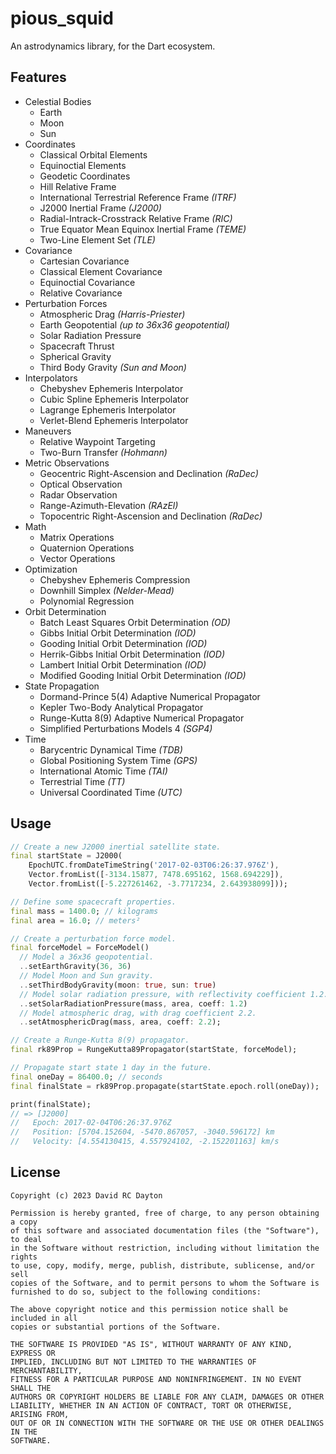 # pious_squid

An astrodynamics library, for the Dart ecosystem.

## Features

- Celestial Bodies
  - Earth
  - Moon
  - Sun
- Coordinates
  - Classical Orbital Elements
  - Equinoctial Elements
  - Geodetic Coordinates
  - Hill Relative Frame
  - International Terrestrial Reference Frame _(ITRF)_
  - J2000 Inertial Frame _(J2000)_
  - Radial-Intrack-Crosstrack Relative Frame _(RIC)_
  - True Equator Mean Equinox Inertial Frame _(TEME)_
  - Two-Line Element Set _(TLE)_
- Covariance
  - Cartesian Covariance
  - Classical Element Covariance
  - Equinoctial Covariance
  - Relative Covariance
- Perturbation Forces
  - Atmospheric Drag _(Harris-Priester)_
  - Earth Geopotential _(up to 36x36 geopotential)_
  - Solar Radiation Pressure
  - Spacecraft Thrust
  - Spherical Gravity
  - Third Body Gravity _(Sun and Moon)_
- Interpolators
  - Chebyshev Ephemeris Interpolator
  - Cubic Spline Ephemeris Interpolator
  - Lagrange Ephemeris Interpolator
  - Verlet-Blend Ephemeris Interpolator
- Maneuvers
  - Relative Waypoint Targeting
  - Two-Burn Transfer _(Hohmann)_
- Metric Observations
  - Geocentric Right-Ascension and Declination _(RaDec)_
  - Optical Observation
  - Radar Observation
  - Range-Azimuth-Elevation _(RAzEl)_
  - Topocentric Right-Ascension and Declination _(RaDec)_
- Math
  - Matrix Operations
  - Quaternion Operations
  - Vector Operations
- Optimization
  - Chebyshev Ephemeris Compression
  - Downhill Simplex _(Nelder-Mead)_
  - Polynomial Regression
- Orbit Determination
  - Batch Least Squares Orbit Determination _(OD)_
  - Gibbs Initial Orbit Determination _(IOD)_
  - Gooding Initial Orbit Determination _(IOD)_
  - Herrik-Gibbs Initial Orbit Determination _(IOD)_
  - Lambert Initial Orbit Determination _(IOD)_
  - Modified Gooding Initial Orbit Determination _(IOD)_
- State Propagation
  - Dormand-Prince 5(4) Adaptive Numerical Propagator
  - Kepler Two-Body Analytical Propagator
  - Runge-Kutta 8(9) Adaptive Numerical Propagator
  - Simplified Perturbations Models 4 _(SGP4)_
- Time
  - Barycentric Dynamical Time _(TDB)_
  - Global Positioning System Time _(GPS)_
  - International Atomic Time _(TAI)_
  - Terrestrial Time _(TT)_
  - Universal Coordinated Time _(UTC)_

## Usage

```dart
// Create a new J2000 inertial satellite state.
final startState = J2000(
    EpochUTC.fromDateTimeString('2017-02-03T06:26:37.976Z'),
    Vector.fromList([-3134.15877, 7478.695162, 1568.694229]),
    Vector.fromList([-5.227261462, -3.7717234, 2.643938099]));

// Define some spacecraft properties.
final mass = 1400.0; // kilograms
final area = 16.0; // meters²

// Create a perturbation force model.
final forceModel = ForceModel()
  // Model a 36x36 geopotential.
  ..setEarthGravity(36, 36)
  // Model Moon and Sun gravity.
  ..setThirdBodyGravity(moon: true, sun: true)
  // Model solar radiation pressure, with reflectivity coefficient 1.2.
  ..setSolarRadiationPressure(mass, area, coeff: 1.2)
  // Model atmospheric drag, with drag coefficient 2.2.
  ..setAtmosphericDrag(mass, area, coeff: 2.2);

// Create a Runge-Kutta 8(9) propagator.
final rk89Prop = RungeKutta89Propagator(startState, forceModel);

// Propagate start state 1 day in the future.
final oneDay = 86400.0; // seconds
final finalState = rk89Prop.propagate(startState.epoch.roll(oneDay));

print(finalState);
// => [J2000]
//   Epoch: 2017-02-04T06:26:37.976Z
//   Position: [5704.152604, -5470.867057, -3040.596172] km
//   Velocity: [4.554130415, 4.557924102, -2.152201163] km/s
```
## License

```text
Copyright (c) 2023 David RC Dayton

Permission is hereby granted, free of charge, to any person obtaining a copy
of this software and associated documentation files (the "Software"), to deal
in the Software without restriction, including without limitation the rights
to use, copy, modify, merge, publish, distribute, sublicense, and/or sell
copies of the Software, and to permit persons to whom the Software is
furnished to do so, subject to the following conditions:

The above copyright notice and this permission notice shall be included in all
copies or substantial portions of the Software.

THE SOFTWARE IS PROVIDED "AS IS", WITHOUT WARRANTY OF ANY KIND, EXPRESS OR
IMPLIED, INCLUDING BUT NOT LIMITED TO THE WARRANTIES OF MERCHANTABILITY,
FITNESS FOR A PARTICULAR PURPOSE AND NONINFRINGEMENT. IN NO EVENT SHALL THE
AUTHORS OR COPYRIGHT HOLDERS BE LIABLE FOR ANY CLAIM, DAMAGES OR OTHER
LIABILITY, WHETHER IN AN ACTION OF CONTRACT, TORT OR OTHERWISE, ARISING FROM,
OUT OF OR IN CONNECTION WITH THE SOFTWARE OR THE USE OR OTHER DEALINGS IN THE
SOFTWARE.
```
